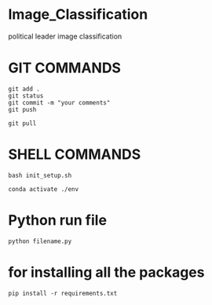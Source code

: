 # Image_Classification
political leader image classification

# GIT COMMANDS
```
git add .
git status
git commit -m "your comments"
git push
``` 
```
git pull
```

# SHELL COMMANDS
```
bash init_setup.sh

conda activate ./env
```
# Python run file
```
python filename.py
```

# for installing all the packages
```
pip install -r requirements.txt
```